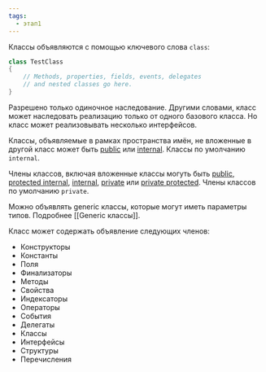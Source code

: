 ```yaml
---
tags:
  - этап1
---
```

Классы объявляются с помощью ключевого слова `class`:

```csharp
class TestClass
{
    // Methods, properties, fields, events, delegates
    // and nested classes go here.
}
```

Разрешено только одиночное наследование. Другими словами, класс может наследовать реализацию только от одного базового класса. Но класс может реализовывать несколько интерфейсов.

Классы, объявляемые в рамках пространства имён, не вложенные в другой класс может быть [public](Модификаторы%20доступа#public) или [internal](Модификаторы%20доступа#internal). Классы по умолчанию `internal`.

Члены классов, включая вложенные классы могуть быть [public](Модификаторы%20доступа#public), [protected internal](Модификаторы%20доступа#protected%20internal), [internal](Модификаторы%20доступа#internal), [private](Модификаторы%20доступа#private) или [private protected](Модификаторы%20доступа#private%20protected). Члены классов по умолчанию `private`.

Можно объявлять generic классы, которые могут иметь параметры типов. Подробнее [[Generic классы]].

Класс может содержать объявление следующих членов:

- Конструкторы
- Константы
- Поля
- Финализаторы
- Методы
- Свойства
- Индексаторы
- Операторы
- События
- Делегаты
- Классы
- Интерфейсы
- Структуры
- Перечисления